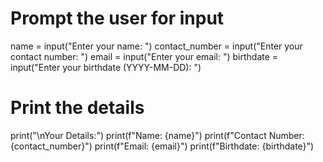 
# Prompt the user for input
name = input("Enter your name: ")
contact_number = input("Enter your contact number: ")
email = input("Enter your email: ")
birthdate = input("Enter your birthdate (YYYY-MM-DD): ")

# Print the details
print("\nYour Details:")
print(f"Name: {name}")
print(f"Contact Number: {contact_number}")
print(f"Email: {email}")
print(f"Birthdate: {birthdate}")
